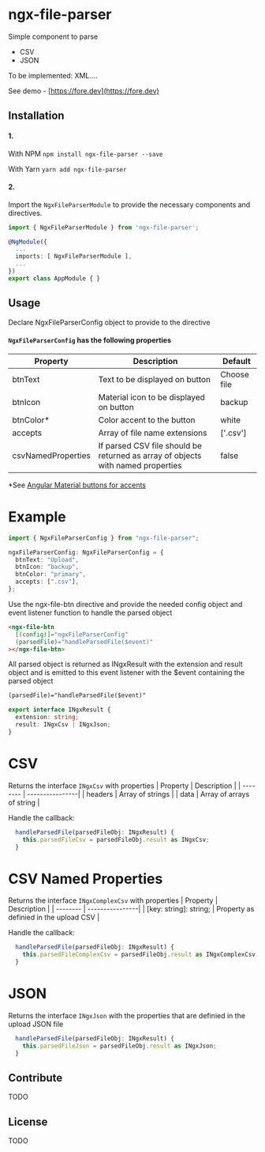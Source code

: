 # ngx-file-parser

Simple component to parse

- CSV
- JSON

To be implemented: XML....

See demo - [https://fore.dev](https://fore.dev)

## Installation

#### 1.

With NPM
`npm install ngx-file-parser --save`

With Yarn
`yarn add ngx-file-parser`

#### 2.

Import the `NgxFileParserModule` to provide the necessary components and directives.

```ts
import { NgxFileParserModule } from 'ngx-file-parser';

@NgModule({
  ...
  imports: [ NgxFileParserModule ],
  ...
})
export class AppModule { }
```

## Usage

Declare NgxFileParserConfig object to provide to the directive

#### `NgxFileParserConfig` has the following properties

| Property           | Description                                                                     | Default     |
| ------------------ | ------------------------------------------------------------------------------- | ----------- |
| btnText            | Text to be displayed on button                                                  | Choose file |
| btnIcon            | Material icon to be displayed on button                                         | backup      |
| btnColor\*         | Color accent to the button                                                      | white       |
| accepts            | Array of file name extensions                                                   | ['.csv']    |
| csvNamedProperties | If parsed CSV file should be returned as array of objects with named properties | false       |

\*See [Angular Material buttons for accents](https://material.angular.io/components/button/overview)

# Example

```ts
import { NgxFileParserConfig } from "ngx-file-parser";

ngxFileParserConfig: NgxFileParserConfig = {
  btnText: "Upload",
  btnIcon: "backup",
  btnColor: "primary",
  accepts: [".csv"],
};
```

Use the ngx-file-btn directive and provide the needed config object and event listener function to handle the parsed object

```html
<ngx-file-btn
  [(config)]="ngxFileParserConfig"
  (parsedFile)="handleParsedFile($event)"
></ngx-file-btn>
```

All parsed object is returned as INgxResult with the extension and result object and is emitted to this event listener with the \$event containing the parsed object

```html
(parsedFile)="handleParsedFile($event)"
```

```ts
export interface INgxResult {
  extension: string;
  result: INgxCsv | INgxJson;
}
```

# CSV

Returns the interface `INgxCsv` with properties
| Property | Description |
| -------- | ----------------|
| headers | Array of strings |
| data | Array of arrays of string |

Handle the callback:

```ts
  handleParsedFile(parsedFileObj: INgxResult) {
    this.parsedFileCsv = parsedFileObj.result as INgxCsv;
  }
```

# CSV Named Properties

Returns the interface `INgxComplexCsv` with properties
| Property | Description |
| -------- | ----------------|
| [key: string]: string; | Property as definied in the upload CSV |

Handle the callback:

```ts
  handleParsedFile(parsedFileObj: INgxResult) {
    this.parsedFileComplexCsv = parsedFileObj.result as INgxComplexCsv[];
  }
```

# JSON

Returns the interface `INgxJson` with the properties that are definied in the upload JSON file

```ts
  handleParsedFile(parsedFileObj: INgxResult) {
    this.parsedFileJson = parsedFileObj.result as INgxJson;
  }
```

## Contribute

TODO

## License

TODO
